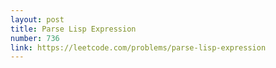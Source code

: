 ```yaml
---
layout: post
title: Parse Lisp Expression
number: 736
link: https://leetcode.com/problems/parse-lisp-expression
---
```

